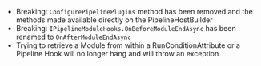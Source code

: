 - Breaking: `ConfigurePipelinePlugins` method has been removed and the methods made available directly on the PipelineHostBuilder
- Breaking: `IPipelineModuleHooks.OnBeforeModuleEndAsync` has been renamed to `OnAfterModuleEndAsync`
- Trying to retrieve a Module from within a RunConditionAttribute or a Pipeline Hook will no longer hang and will throw an exception